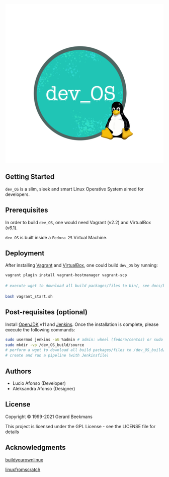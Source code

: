 ![dev_OS](img/logos/logo_transp.png)

## Getting Started

`dev_OS` is a slim, sleek and smart Linux Operative System aimed for developers.

## Prerequisites

In order to build `dev_OS`, one would need Vagrant (v2.2) and VirtualBox (v6.1).

`dev_OS` is built inside a `Fedora 25` Virtual Machine.

## Deployment

After installing [Vagrant](https://vagrantup.com) and [VirtualBox](https://virtualbox.org),
one could build `dev_OS` by running:

```bash
vagrant plugin install vagrant-hostmanager vagrant-scp

# execute wget to download all build packages/files to bin/, see docs/build_packages.txt

bash vagrant_start.sh
```

## Post-requisites (optional)

Install [OpenJDK](https://openjdk.java.net/install/) v11 and [Jenkins](https://www.jenkins.io/doc/book/installing/linux/).
Once the installation is complete, please execute the following commands:

```bash
sudo usermod jenkins -aG %admin # admin: wheel (fedora/centos) or sudo (debian/ubuntu)
sudo mkdir -vp /dev_OS_build/source
# perform a wget to download all build packages/files to /dev_OS_build/source, see docs/build_packages.txt
# create and run a pipeline (with Jenkinsfile)
```

## Authors

- Lucio Afonso (Developer)
- Aleksandra Afonso (Designer)

## License

Copyright © 1999-2021 Gerard Beekmans

This project is licensed under the GPL License - see the LICENSE file for details

## Acknowledgments

[buildyourownlinux](http://www.buildyourownlinux.com/)

[linuxfromscratch](https://www.linuxfromscratch.org/)
